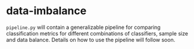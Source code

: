 # data-imbalance
`pipeline.py` will contain a generalizable pipeline for comparing classification metrics for different combinations of classifiers, sample size and data balance. Details on how to use the pipeline will follow soon.
